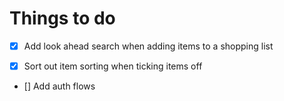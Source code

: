 # Things to do

- [x] Add look ahead search when adding items to a shopping list

- [x] Sort out item sorting when ticking items off

- [] Add auth flows
